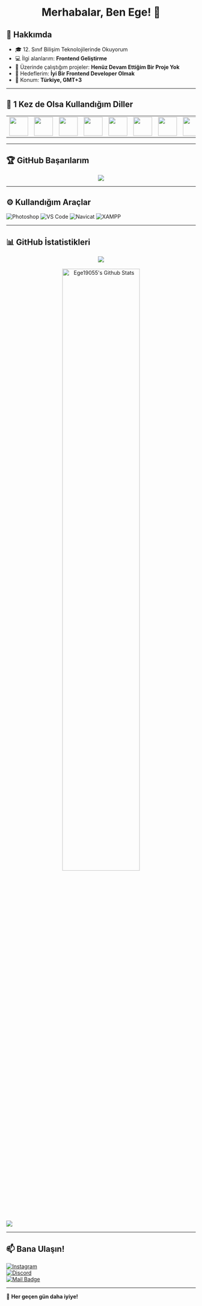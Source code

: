 <h1 align="center">Merhabalar, Ben Ege! 👋</h1>

## 📌 Hakkımda
- 🎓 12. Sınıf Bilişim Teknolojilerinde Okuyorum
- 💻 İlgi alanlarım: **Frontend Geliştirme**
- 🚀 Üzerinde çalıştığım projeler: **Henüz Devam Ettiğim Bir Proje Yok**
- 🎯 Hedeflerim: **İyi Bir Frontend Developer Olmak**
- 📍 Konum: **Türkiye, GMT+3**

---
 
## 🚀 1 Kez de Olsa Kullandığım Diller
<table>
<tr>
<td><img src="https://upload.wikimedia.org/wikipedia/commons/thumb/1/17/C_Sharp_Icon.png/640px-C_Sharp_Icon.png" width="50"></td>
<td><img src="https://upload.wikimedia.org/wikipedia/commons/thumb/c/c3/Python-logo-notext.svg/640px-Python-logo-notext.svg.png" width="50"></td>
<td><img src="https://upload.wikimedia.org/wikipedia/commons/thumb/2/27/PHP-logo.svg/640px-PHP-logo.svg.png" width="50"></td>
<td><img src="https://upload.wikimedia.org/wikipedia/commons/thumb/6/61/HTML5_logo_and_wordmark.svg/640px-HTML5_logo_and_wordmark.svg.png" width="50"></td>
<td><img src="https://upload.wikimedia.org/wikipedia/commons/thumb/d/d5/CSS3_logo_and_wordmark.svg/640px-CSS3_logo_and_wordmark.svg.png" width="50"></td>
<td><img src="https://upload.wikimedia.org/wikipedia/commons/thumb/9/99/Unofficial_JavaScript_logo_2.svg/640px-Unofficial_JavaScript_logo_2.svg.png" width="50"></td>
<td><img src="https://upload.wikimedia.org/wikipedia/commons/thumb/0/05/Go_Logo_Blue.svg/640px-Go_Logo_Blue.svg.png" width="50"></td>
<td><img src="https://upload.wikimedia.org/wikipedia/commons/thumb/1/18/ISO_C%2B%2B_Logo.svg/640px-ISO_C%2B%2B_Logo.svg.png" width="50"></td>
</tr>
</table>



---

## 🏆 GitHub Başarılarım  
<div align="center">
  <img src="https://github-profile-trophy.vercel.app/?username=ege19055&theme=onedark&row=2&column=4">
</div>

---

## ⚙️ Kullandığım Araçlar  
![Photoshop](https://img.shields.io/badge/Adobe-Photoshop-31A8FF?style=flat&logo=adobe-photoshop&logoColor=white)
![VS Code](https://img.shields.io/badge/Editor-VSCode-blue?style=flat&logo=visual-studio-code)
![Navicat](https://img.shields.io/badge/Database-Navicat-green?style=flat&logo=navicat)
![XAMPP](https://img.shields.io/badge/Server-XAMPP-orange?style=flat&logo=xampp)

---

## 📊 GitHub İstatistikleri  
<div align="center">
  <img src="https://github-readme-stats.vercel.app/api/top-langs/?username=ege19055&layout=compact&bg_color=0d1117&border_color=0d1117&text-color:79ff97&langs_count=12"><br><br>
  <a href="https://github.com/Ege19055/github-readme-stats">
    <img width="64%" alt="Ege19055's Github Stats" src="https://github-readme-stats.vercel.app/api?username=ege19055&show_icons=true&count_private=true&theme=react&hide_border=true&bg_color=0D1117" />
  </a><br><br>
</div>

![](https://github-profile-summary-cards.vercel.app/api/cards/profile-details?username=ege19055&theme=github_dark)

---

## 📫 Bana Ulaşın!  
[![Instagram](https://img.shields.io/badge/Instagram-19.ege05-E4405F?style=for-the-badge&logo=instagram&logoColor=white)](https://www.instagram.com/19.ege05)  
[![Discord](https://img.shields.io/badge/Discord-19.ege.055-5865F2?style=for-the-badge&logo=discord&logoColor=white)](https://discord.com/users/19.ege.055)  
[![Mail Badge](https://img.shields.io/badge/Email-egeagdas36@gmail.com-red?style=for-the-badge&logo=gmail&logoColor=white)](mailto:egeagdas36@gmail.com)  

---

🚀 **Her geçen gün daha iyiye!**
